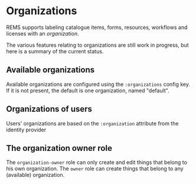 # Organizations

REMS supports labeling catalogue items, forms, resources, workflows
and licenses with an _organization_.

The various features relating to organizations are still work in
progress, but here is a summary of the current status.

## Available organizations

Available organizations are configured using the `:organizations`
config key. If it is not present, the default is one organization,
named "default".

## Organizations of users

Users' organizations are based on the `:organization` attribute from
the identity provider

## The organization owner role

The `organization-owner` role can only create and edit things that
belong to his own organization. The `owner` role can create things
that belong to any (available) organization.
